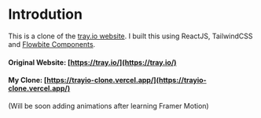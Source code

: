 # Introdution

This is a clone of the [tray.io website](https://tray.io/). I built this using ReactJS, TailwindCSS and [Flowbite Components](https://flowbite.com/).

#### Original Website: [https://tray.io/](https://tray.io/)

#### My Clone: [https://trayio-clone.vercel.app/](https://trayio-clone.vercel.app/)

(Will be soon adding animations after learning Framer Motion)
